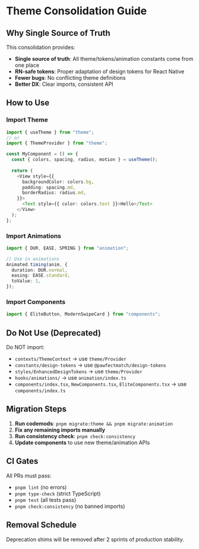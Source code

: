 # Theme Consolidation Guide

## Why Single Source of Truth

This consolidation provides:
- **Single source of truth**: All theme/tokens/animation constants come from one place
- **RN-safe tokens**: Proper adaptation of design tokens for React Native
- **Fewer bugs**: No conflicting theme definitions
- **Better DX**: Clear imports, consistent API

## How to Use

### Import Theme

```typescript
import { useTheme } from "theme";
// or
import { ThemeProvider } from "theme";

const MyComponent = () => {
  const { colors, spacing, radius, motion } = useTheme();
  
  return (
    <View style={{
      backgroundColor: colors.bg,
      padding: spacing.md,
      borderRadius: radius.md,
    }}>
      <Text style={{ color: colors.text }}>Hello</Text>
    </View>
  );
};
```

### Import Animations

```typescript
import { DUR, EASE, SPRING } from "animation";

// Use in animations
Animated.timing(anim, {
  duration: DUR.normal,
  easing: EASE.standard,
  toValue: 1,
});
```

### Import Components

```typescript
import { EliteButton, ModernSwipeCard } from "components";
```

## Do Not Use (Deprecated)

Do NOT import:
- `contexts/ThemeContext` → use `theme/Provider`
- `constants/design-tokens` → use `@pawfectmatch/design-tokens`
- `styles/EnhancedDesignTokens` → use `theme/Provider`
- `hooks/animations/` → use `animation/index.ts`
- `components/index.tsx`, `NewComponents.tsx`, `EliteComponents.tsx` → use `components/index.ts`

## Migration Steps

1. **Run codemods**: `pnpm migrate:theme && pnpm migrate:animation`
2. **Fix any remaining imports manually**
3. **Run consistency check**: `pnpm check:consistency`
4. **Update components** to use new theme/animation APIs

## CI Gates

All PRs must pass:
- `pnpm lint` (no errors)
- `pnpm type-check` (strict TypeScript)
- `pnpm test` (all tests pass)
- `pnpm check:consistency` (no banned imports)

## Removal Schedule

Deprecation shims will be removed after 2 sprints of production stability.

